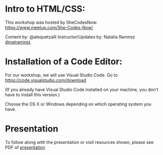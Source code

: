 # Intro to HTML/CSS:
This workshop was hosted by SheCodesNow: https://www.meetup.com/She-Codes-Now/ 

Content by: @alequetzalli
Instructor/Updates by:
Natalia Ramirez [@natramirez](https://github.com/natramirez)



# Installation of a Code Editor:
For our workshop, we will use Visual Studio Code. Go to https://code.visualstudio.com/download

(If you already have Visual Studio Code installed on your machine, you don't have to install this version.)

Choose the OS X or Windows depending on which operating system you have. 

# Presentation
To follow along with the presentation or visit resources shown, please see PDF of [presentation](/Users/sooz/VolunteerCode/SheCodesNow/Intro-to-HTML-CSS/Intro-HTML-CSS-SheCodesNow.pdf)
